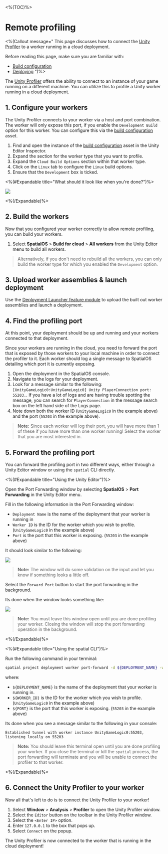 <%(TOC)%>

# Remote profiling

<%(Callout message="
This page discusses how to connect the [Unity Profiler](https://docs.unity3d.com/Manual/Profiler.html) to a worker running in a cloud deployment.

Before reading this page, make sure you are familiar with:

  * [Build configuration]({{.Site.BaseURL}}/modules/build-system/build-config)
  * [Deploying]({{.Site.BaseURL}}/modules/deployment-launcher/overview)
")%>

The [Unity Profiler](https://docs.unity3d.com/Manual/Profiler.html) offers the ability to connect to an instance of your game running on a different machine. You can utilize this to profile a Unity worker running in a cloud deployment.

## 1. Configure your workers

The Unity Profiler connects to your worker via a host and port combination. The worker will only expose this port, if you enable the `Development Build` option for this worker. You can configure this via the [build configuration]({{.Site.BaseURL}}/modules/build-system/build-config) asset.

1. Find and open the instance of the [build configuration]({{.Site.BaseURL}}/modules/build-system/build-config) asset in the Unity Editor Inspector.
2. Expand the section for the worker type that you want to profile.
3. Expand the `Cloud Build Options` section within that worker type.
4. Click on the `Linux` tab to configure the `Linux` build options.
5. Ensure that the `Development` box is ticked.

<%(#Expandable title="What should it look like when you're done?")%>

![]({{.Site.BaseURL}}docs/assets/workflows/remote-profiling-build-config.png)

<%(/Expandable)%>

## 2. Build the workers

Now that you configured your worker correctly to allow remote profiling, you can build your workers.

1. Select **SpatialOS** > **Build for cloud** > **All workers** from the Unity Editor menu to build all workers.

> Alternatively, if you don't need to rebuild all the workers, you can only build the worker type for which you enabled the `Development` option.

## 3. Upload worker assemblies & launch deployment

Use the [Deployment Launcher feature module]({{.Site.BaseURL}}/modules/deployment-launcher/overview) to upload the built out worker assemblies and launch a deployment.

## 4. Find the profiling port

At this point, your deployment should be up and running and your workers connected to that deployment.

Since your workers are running in the cloud, you need to forward the port that is exposed by those workers to your local machine in order to connect the profiler to it. Each worker should log a single message to SpatialOS detailing which port it is currently exposing.

1. Open the deployment in the SpatialOS console.
2. Navigate to the logs for your deployment.
3. Look for a message similar to the following: `[UnityGameLogic0:UnityGameLogic0] Unity PlayerConnection port: 55203.`. If you have a lot of logs and are having trouble spotting the message, you can search for `PlayerConnection` in the message search box on the left hand side of the Logs page.
4. Note down both the worker ID (`UnityGameLogic0` in the example above) and the port (`55203` in the example above).

> **Note:** Since each worker will log their port, you will have more than 1 of these if you have more than one worker running! Select the worker that you are most interested in.

## 5. Forward the profiling port

You can forward the profiling port in two different ways, either through a Unity Editor window or using the `spatial` CLI directly.

<%(#Expandable title="Using the Unity Editor")%>

Open the Port Forwarding window by selecting **SpatialOS** > **Port Forwarding** in the Unity Editor menu.

Fill in the following information in the Port Forwarding window:

* `Deployment Name` is the name of the deployment that your worker is running in
* `Worker ID` is the ID for the worker which you wish to profile. (`UnityGameLogic0` in the example above)
* `Port` is the port that this worker is exposing. (`55203` in the example above)

It should look similar to the following:

![]({{.Site.BaseURL}}docs/assets/workflows/remote-profiling-window.png)

> **Note:** The window will do some validation on the input and let you know if something looks a little off.

Select the `Forward Port` button to start the port forwarding in the background.

Its done when the window looks something like:

![]({{.Site.BaseURL}}docs/assets/workflows/remote-profiling-window-success.png)

> **Note:** You must leave this window open until you are done profiling your worker. Closing the window will stop the port forwarding operation in the background.

<%(/Expandable)%>

<%(#Expandable title="Using the spatial CLI")%>

Run the following command in your terminal:

```bash
spatial project deployment worker port-forward -d ${DEPLOYMENT_NAME} -w ${WORKER_ID} -p ${PORT}
```

where:

* `${DEPLOYMENT_NAME}` is the name of the deployment that your worker is running in.
* `${WORKER_ID}` is the ID for the worker which you wish to profile. (`UnityGameLogic0` in the example above)
* `${PORT}` is the port that this worker is exposing. (`55203` in the example above)

Its done when you see a message similar to the following in your console:

```text
Established tunnel with worker instance UnityGameLogic0:55203, listening locally on 55203
```

> **Note:** You should leave this terminal open until you are done profiling your worker. If you close the terminal or kill the `spatial` process, the port forwarding will terminate and you will be unable to connect the profiler to that worker.

<%(/Expandable)%>

## 6. Connect the Unity Profiler to your worker

Now all that's left to do is to connect the Unity Profiler to your worker!

1. Select **Window** > **Analysis** > **Profiler** to open the Unity Profiler window.
2. Select the `Editor` button on the toolbar in the Unity Profiler window.
3. Select the `<Enter IP>` option.
4. Enter `127.0.0.1` to the box that pops up.
5. Select `Connect` on the popup.

The Unity Profiler is now connected to the worker that is running in the cloud deployment!

